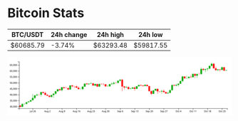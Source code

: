 # Bitcoin Stats

BTC/USDT|24h change|24h high|24h low|
|---|---|---|---|
|$60685.79|-3.74%|$63293.48|$59817.55|

<img src="./chart.svg">
